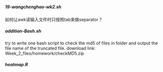 ##### 19-wangchenghao-wk2.sh
如何让awk读输入文件时只按照tab来做separator？

##### addition-Bash.sh
try to write one bash script to check the md5 of files in folder and output the file name of the truncated file.
download link: Week_2_files/homework/checkMD5.zip

##### heatmap.R


